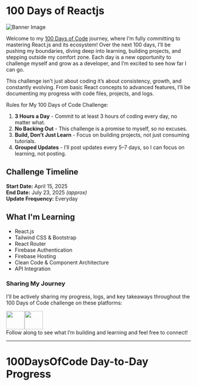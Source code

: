 # 100 Days of Reactjs

![Banner Image](https://github.com/dipanshu447/100-days-of-react/blob/main/assets/banner.png)

Welcome to my [100 Days of Code](https://www.100daysofcode.com/) journey, where I’m fully committing to mastering React.js and its ecosystem! Over the next 100 days, I’ll be pushing my boundaries, diving deep into learning, building projects, and stepping outside my comfort zone. Each day is a new opportunity to challenge myself and grow as a developer, and I’m excited to see how far I can go.

This challenge isn’t just about coding it’s about consistency, growth, and constantly evolving. From basic React concepts to advanced features, I’ll be documenting my progress with code files, projects, and logs.

Rules for My 100 Days of Code Challenge:

1. **3 Hours a Day** - Commit to at least 3 hours of coding every day, no matter what.
2. **No Backing Out** - This challenge is a promise to myself, so no excuses.
3. **Build, Don’t Just Learn** - Focus on building projects, not just consuming tutorials.
4. **Grouped Updates** - I’ll post updates every 5–7 days, so I can focus on learning, not posting.

## Challenge Timeline

**Start Date:** April 15, 2025  
**End Date:** July 23, 2025 *(approx)*  
**Update Frequency:** Everyday

## What I'm Learning

- React.js
- Tailwind CSS & Bootstrap
- React Router
- Firebase Authentication
- Firebase Hosting
- Clean Code & Component Architecture
- API Integration

### Sharing My Journey

I'll be actively sharing my progress, logs, and key takeaways throughout the 100 Days of Code challenge on these platforms:
<div style="display:flex">
  <a href="https://x.com/dipanshuu_sahu"><img src="https://img.icons8.com/?size=100&id=phOKFKYpe00C&format=png&color=ffffff" width=50/></a>
  <a href="https://www.threads.net/@dipanshuu447"><img src="https://img.icons8.com/?size=100&id=AS2a6aA9BwK3&format=png&color=ffffff" width=50/></a>
</div>
Follow along to see what I’m building and learning and feel free to connect!

---

# 100DaysOfCode Day-to-Day Progress

